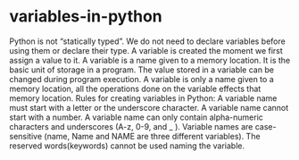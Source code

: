# variables-in-python
Python is not “statically typed”. We do not need to declare variables before using them or declare their type. A variable is created the moment we first assign a value to it. A variable is a name given to a memory location. It is the basic unit of storage in a program.  The value stored in a variable can be changed during program execution. A variable is only a name given to a memory location, all the operations done on the variable effects that memory location. Rules for creating variables in Python: A variable name must start with a letter or the underscore character. A variable name cannot start with a number. A variable name can only contain alpha-numeric characters and underscores (A-z, 0-9, and _ ). Variable names are case-sensitive (name, Name and NAME are three different variables). The reserved words(keywords) cannot be used naming the variable.
